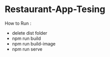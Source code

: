 # Restaurant-App-Tesing

How to Run :
- delete dist folder
- npm run build
- npm run build-image
- npm run serve
